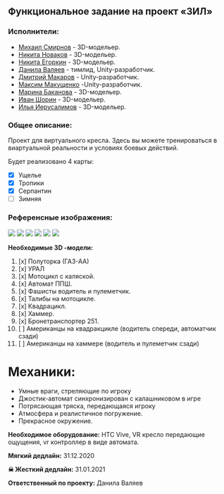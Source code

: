 ## Функциональное задание на проект «ЗИЛ»

### Исполнители:

- [Михаил Смирнов](https://vk.com/mikhail_smirnovv) - 3D-модельер.
- [Никита Новаков](https://vk.com/keyght_k8) - 3D-модельер.
- [Никита Егоркин](https://vk.com/fromvillage) - 3D-модельер.
- [Данила Валяев](https://vk.com/delivery_klad) - тимлид, Unity-разработчик.
- [Дмитрий Макаров](https://vk.com/dimamakarov12345) - Unity-разработчик.
- [Максим Макущенко](https://vk.com/capchik_maks) -Unity-разработчик.
- [Марина Баканова](https://vk.com/id108081186) -  3D-модельер.
- [Иван Шорин](https://vk.com/godplayed) - 3D-модельер.
- [Илья Иерусалимов](https://vk.com/sa1iam) - 3D-модельер.

### Общее описание:

Проект для виртуального кресла. Здесь вы можете тренироваться в виартуальной реальности и условиях боевых действий.

Будет реализовано 4 карты:

- [x] Ущелье
- [x] Тропики
- [x] Серпантин
- [ ] Зимняя

### Референсные изображения:

![](screenshots/serpantin4.png)
![](screenshots/serpantin3.png)
![](screenshots/tropicsInside.png)
![](screenshots/tropics1.png)
![](screenshots/ushelue.png)
![](screenshots/ushelue2.png)

**Необходимые 3D -модели:**

1. [x] Полуторка (ГАЗ-АА)
2. [x] УРАЛ
3. [x] Мотоцикл с каляской.
4. [x] Автомат ППШ.
5. [x] Фашисты водитель и пулеметчик.
6. [x] Талибы на мотоцикле.
7. [x] Квадрацикл.
8. [x] Хаммер.
9. [x] Бронетранспортер 251.
10. [ ] Американцы на квадракцикле (водитель спереди, автоматчик сзади)
11. [ ] Американцы на хаммере (водитель и пулеметчик сзади)

# Механики:

- Умные враги, стреляющие по игроку
- Джостик-автомат синхронизирован с калашниковом в игре
- Потрясающая тряска, передающаяся игроку
- Атмосфера и реалистичное погружение.
- Прекрасное окружение.

**Необходимое оборудование:** HTC Vive, VR кресло  передающие ощущения, vr контроллер в виде автомата.

**Мягкий дедлайн:** 31.12.2020

**☠ Жесткий дедлайн:** 31.01.2021

**Ответственный по проекту:** Данила Валяев

